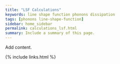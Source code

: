 ```yaml
---
title: "LSF Calculations"
keywords: line shape function phonons dissipation
tags: [phonons line-shape-function]
sidebar: home_sidebar
permalink: calculations_lsf.html
summary: Include a summary of this page.
---
```


Add content.

{% include links.html %}